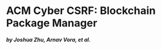 # ACM Cyber CSRF: Blockchain Package Manager
####  _by Joshua Zhu, Arnav Vora, et al._
<!-- NOTE(andrew) change this line ^ -->

